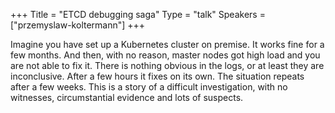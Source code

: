 +++
Title = "ETCD debugging saga"
Type = "talk"
Speakers = ["przemyslaw-koltermann"]
+++

Imagine you have set up a Kubernetes cluster on premise. It works fine for a few months. And then, with no reason, master nodes got high load and you are not able to fix it. There is nothing obvious in the logs, or at least they are inconclusive. After a few hours it fixes on its own. The situation repeats after a few weeks. This is a story of a difficult investigation, with no witnesses, circumstantial evidence and lots of suspects.
